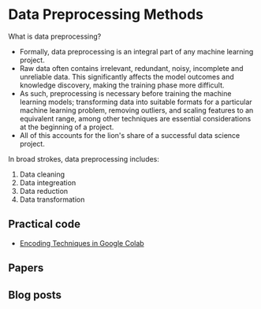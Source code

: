# Data Preprocessing Methods

What is data preprocessing? 
- Formally, data preprocessing is an integral part of any machine learning project. 
- Raw data often contains irrelevant, redundant, noisy, incomplete and unreliable data. This significantly affects the model outcomes and knowledge discovery, making the training phase more difficult. 
- As such, preprocessing is necessary before training the machine learning models; transforming data into suitable formats for a particular machine learning problem, removing outliers, and scaling features to an equivalent range, among other techniques are essential considerations at the beginning of a project. 
- All of this accounts for the lion's share of a successful data science project.

In broad strokes, data preprocessing includes:
  1. Data cleaning
  2. Data integreation
  3. Data reduction
  4. Data transformation

## Practical code
- [Encoding Techniques in Google Colab](https://github.com/PamelaKinga/preprocessing_methods/blob/main/Encoding_Techniques.ipynb)

## Papers

## Blog posts
